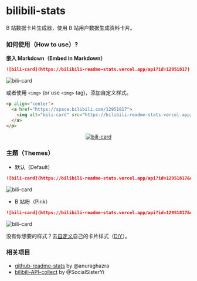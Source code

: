# bilibili-stats

B 站数据卡片生成器，使用 B 站用户数据生成资料卡片。

### 如何使用（How to use）?

**嵌入 Markdown（Embed in Markdown）**

```md
![bili-card](https://bilibili-readme-stats.vercel.app/api?id=12951817)
```

![bili-card](https://bilibili-readme-stats.vercel.app/api?id=12951817)

或者使用 `<img>` (or use `<img>` tag)，添加自定义样式。

```md
<p align="center">
  <a href="https://space.bilibili.com/12951817">
    <img alt="bili-card" src="https://bilibili-readme-stats.vercel.app/api?id=12951817"></img>
  </a>
</p>
```

<p align="center">
  <a href="https://space.bilibili.com/12951817">
    <img alt="bili-card" src="https://bilibili-readme-stats.vercel.app/api?id=12951817"></img>
  </a>
</p>

### 主题（Themes）

- 默认（Default）

```md
![bili-card](https://bilibili-readme-stats.vercel.app/api?id=12951817&card=default)
```

![bili-card](https://bilibili-readme-stats.vercel.app/api?id=12951817&card=default)

- B 站粉（Pink）

```md
![bili-card](https://bilibili-readme-stats.vercel.app/api?id=12951817&card=pink)
```

![bili-card](https://bilibili-readme-stats.vercel.app/api?id=12951817&card=pink)

没有你想要的样式？去[自定义](https://github.com/kaichii/bilibili-stats/edit/main/src/cards.js)自己的卡片样式（[DIY](https://github.com/kaichii/bilibili-stats/edit/main/src/cards.js)）。

### 相关项目

- [github-readme-stats](https://github.com/anuraghazra/github-readme-stats) by @anuraghazra
- [bilibili-API-collect](https://github.com/SocialSisterYi/bilibili-API-collect) by @SocialSisterYi
